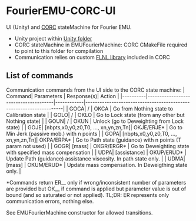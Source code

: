 # FourierEMU-CORC-UI
UI (Unity) and [CORC](https://github.com/UniMelbHumanRoboticsLab/CANOpenRobotController) stateMachine for Fourier EMU.

 - Unity project within [Unity folder](./Unity/README.md)
 - CORC stateMachine in EMUFourierMachine: CORC CMakeFile required to point to this folder for compilation
 - Communication relies on custom [FLNL library](https://github.com/vcrocher/libFLNL) included in CORC

## List of commands
Communication commands from the UI side to the CORC state machine:
|   Command|  Parameters                          | Response(s)|   Action                                                           |
|----------|--------------------------------------|------------|--------------------------------------------------------------------|
|      GOCA|    /                                 |   OKCA     |  Go from Nothing state to Calibration state                        |
|      GOLO|       /                              |   OKLO     |  Go to Lock state (from any other but Nothing state)               |
|      GOUN|    /                                 |  OKUN      |  Unlock (go to Deweighting from Lock state)                        |
|      GOJE| [nbpts,x0,y0,z0,T0, ..., xn,yn,zn,Tn]| OKJE/ERJE* |  Go to Min Jerk (passive mob.) with n points                       |
|      GOPA| [nbpts,x0,y0,z0,T0, ..., xn,yn,zn,Tn]| OKPA/ERPA* |  Go to Path state (guidance) with n points (T param not used)      |
|      GOGR|    [mass]                            | OKGR/ERGR* |  Go to Deweighting state with specified mass compensation          |
|      UDPA| [assistance]                         | OKUP/ERUD* |  Update Path (guidance) assistance viscosity. In path state only.  |
|      UDMA|    [mass]                            | OKUM/ERUD* |  Update mass compensation. In Deweigthing state only.              |

*Commands return ER__ only if wrong/inconsistent number of parameters are provided but OK__ if command is applied but parameter value is out of bound (and so saturated or not applied). TL;DR: ER represents only communication errors, nothing else.

See EMUFourierMachine constructor for allowed transitions.
